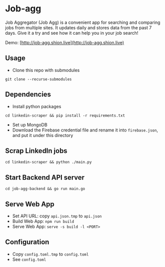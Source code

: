 # Job-agg

Job Aggregator (Job Agg) is a convenient app for searching and comparing jobs from multiple sites. It updates daily and stores data from the past 7 days. Give it a try and see how it can help you in your job search!

Demo: [http://job-agg.shion.live](http://job-agg.shion.live)

## Usage

-   Clone this repo with submodules

```
git clone --recurse-submodules
```

## Dependencies

-   Install python packages

```
cd linkedin-scraper && pip install -r requirements.txt
```

-   Set up MongoDB
-   Download the Firebase credential file and rename it into `firebase.json`, and put it under this directory

## Scrap LinkedIn jobs

```
cd linkedin-scraper && python ./main.py
```

## Start Backend API server

```
cd job-agg-backend && go run main.go
```

## Serve Web App

-   Set API URL: copy `api.json.tmp` to `api.json`
-   Build Web App: `npm run build`
-   Serve Web App: `serve -s build -l <PORT>`

## Configuration

-   Copy `config.toml.tmp` to `config.toml`
-   See `config.toml`
